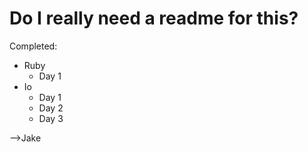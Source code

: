 Do I really need a readme for this?
===================================

Completed:
  
  * Ruby
    * Day 1
  * Io
    * Day 1
    * Day 2
    * Day 3

-->Jake